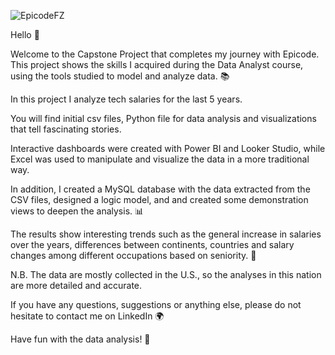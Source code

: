 ![EpicodeFZ](https://github.com/user-attachments/assets/9ca12022-40be-4436-acf9-198cbf0621e4)

Hello 👋

Welcome to the Capstone Project that completes my journey with Epicode.
This project shows the skills I acquired during the Data Analyst course, using the tools studied to model and analyze data. 📚

In this project I analyze tech salaries for the last 5 years.

You will find initial csv files, Python file for data analysis and visualizations that tell fascinating stories.

Interactive dashboards were created with Power BI and Looker Studio, while Excel was used to manipulate and visualize the data in a more traditional way.

In addition, I created a MySQL database with the data extracted from the CSV files, designed a logic model, and and created some demonstration views to deepen the analysis. 📊

The results show interesting trends such as the general increase in salaries over the years, differences between continents, countries and salary changes among different occupations based on seniority. 💼 

N.B. The data are mostly collected in the U.S., so the analyses in this nation are more detailed and accurate.

If you have any questions, suggestions or anything else, please do not hesitate to contact me on LinkedIn 🌍

Have fun with the data analysis! 🚀
